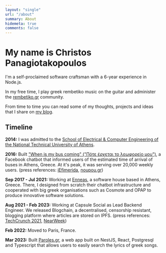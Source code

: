 ```yaml
---
layout: "single"
url: "/about"
summary: About
hidemeta: true
comments: false
---
```


# My name is Christos Panagiotakopoulos

I'm a self-proclaimed software craftsman with a 6-year experience in Node.js.

In my free time, I play greek rembetiko music on the guitar and administer the [rembetiko.gr](https://rembetiko.gr) community.

From time to time you can read some of my thoughts, projects and ideas that I share on [my blog](/posts).

## Timeline

**2014:** I was admitted to the [School of Electrical & Computer Engineering of the National Technical University of Athens](https://ece.ntua.gr).

**2016:** Built ["When is my bus coming" ("Πότε έρχεται το λεωφορείο μου")](https://www.facebook.com/athensbus/), a Facebook chatbot that informed users of the estimated time of arrival of buses in Athens, Greece. At it's peak, it was serving over 20,000 weekly users.
(press references: [iEfimerida](https://www.iefimerida.gr/ellada/pote-erhetai-leoforeio-22hronos-eftiaxe-efarmogi), [noupou.gr](https://www.nou-pou.gr/stories/christos-panagiotakopoulos-i-efarmogi-ine-ena-pleonektima-sto-viografiko-mou/))

**Sep 2017 - Jul 2021:** Working at [Enneas](https://enneas.gr), a software house based in Athens, Greece. There, I designed from scratch their chatbot infrastructure and cooperated with big greek organisations such as Cosmote and OPAP to produce innovative software solutions.

**Aug 2021 - Feb 2023:** Working at Capsule Social as Lead Backend Engineer. We released Blogchain, a decentralised, censorship resistant, blogging platform where articles are stored on IPFS. (press references: [TechCrunch 2021](https://techcrunch.com/2021/03/09/capsule-gets-1-5m-to-build-super-simple-decentralized-social-media/), [NearWeek](https://medium.com/nearweek/introducing-blogchain-a-near-native-platform-for-independent-writers-289f7ad63ad8))

**Feb 2022:** Moved to Paris, France.

**Mar 2023:** Built [Paroles.gr](https://paroles.gr), a web app built on NestJS, React, Postgresql and Typescript that allows users to easily search the lyrics of greek songs.
